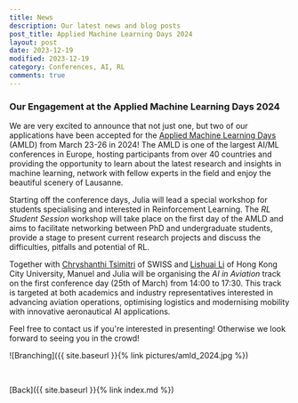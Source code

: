 ```yaml
---
title: News
description: Our latest news and blog posts
post_title: Applied Machine Learning Days 2024
layout: post
date: 2023-12-19
modified: 2023-12-19
category: Conferences, AI, RL
comments: true
---
```


### Our Engagement at the Applied Machine Learning Days 2024

We are very excited to announce that not just one, but two of our applications have been accepted for the [Applied Machine Learning Days](https://2024.appliedmldays.org/) (AMLD) from March 23-26 in 2024! The AMLD is one of the largest AI/ML conferences in Europe, hosting participants from over 40 countries and providing the opportunity to learn about the latest research and insights in machine learning, network with fellow experts in the field and enjoy the beautiful scenery of Lausanne. 
<!-- more -->

Starting off the conference days, Julia will lead a special workshop for students specialising and interested in Reinforcement Learning. The *RL Student Session* workshop will take place on the first day of the AMLD and aims to facilitate networking between PhD and undergraduate students, provide a stage to present current research projects and discuss the difficulties, pitfalls and potential of RL. 

Together with [Chryshanthi Tsimitri](https://www.linkedin.com/in/ctsimitri/) of SWISS and [Lishuai Li](https://www.linkedin.com/in/lishuai-li-621589a/) of Hong Kong City University, Manuel and Julia will be organising the *AI in Aviation* track on the first conference day (25th of March) from 14:00 to 17:30. This track is targeted at both academics and industry representatives interested in advancing aviation operations, optimising logistics and modernising mobility with innovative aeronautical AI applications. 

Feel free to contact us if you're interested in presenting! Otherwise we look forward to seeing you in the crowd!
<br>

![Branching]({{ site.baseurl }}{% link pictures/amld_2024.jpg %})

<br>


[Back]({{ site.baseurl }}{% link index.md %})

<br>